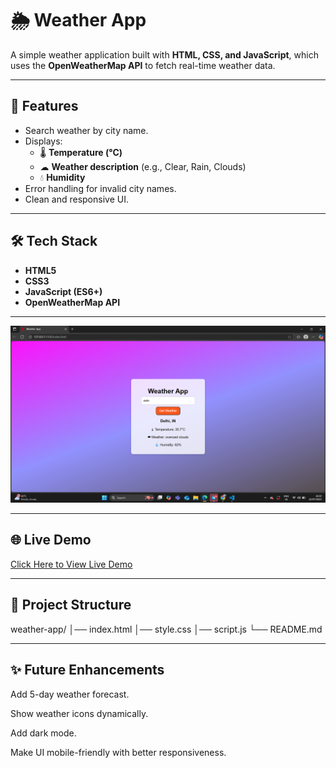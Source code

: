 # 🌦 Weather App

A simple weather application built with **HTML, CSS, and JavaScript**, which uses the **OpenWeatherMap API** to fetch real-time weather data.

---

## 🚀 Features
- Search weather by city name.
- Displays:
  - 🌡 **Temperature (°C)**
  - ☁ **Weather description** (e.g., Clear, Rain, Clouds)
  - 💧 **Humidity**
- Error handling for invalid city names.
- Clean and responsive UI.

---

## 🛠 Tech Stack
- **HTML5**
- **CSS3**
- **JavaScript (ES6+)**
- **OpenWeatherMap API**

---


![Weather App Screenshot](screenshot.png)


---


## 🌐 Live Demo
[Click Here to View Live Demo]()


---

## 📂 Project Structure

weather-app/
│── index.html
│── style.css
│── script.js
└── README.md


---

## ✨ Future Enhancements
Add 5-day weather forecast.

Show weather icons dynamically.

Add dark mode.

Make UI mobile-friendly with better responsiveness.

